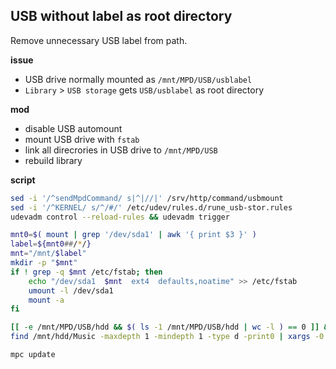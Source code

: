 USB without label as root directory
---

Remove unnecessary USB label from path.  

**issue**
- USB drive normally mounted as `/mnt/MPD/USB/usblabel`
- `Library` > `USB storage` gets `USB/usblabel` as root directory

**mod**  
- disable USB automount
- mount USB drive with `fstab`
- link all direcrories in USB drive to `/mnt/MPD/USB`
- rebuild library

**script**  
```sh
sed -i '/^sendMpdCommand/ s|^|//|' /srv/http/command/usbmount
sed -i '/^KERNEL/ s/^/#/' /etc/udev/rules.d/rune_usb-stor.rules
udevadm control --reload-rules && udevadm trigger

mnt0=$( mount | grep '/dev/sda1' | awk '{ print $3 }' )
label=${mnt0##/*/}
mnt="/mnt/$label"
mkdir -p "$mnt"
if ! grep -q $mnt /etc/fstab; then
	echo "/dev/sda1  $mnt  ext4  defaults,noatime" >> /etc/fstab
	umount -l /dev/sda1
	mount -a
fi

[[ -e /mnt/MPD/USB/hdd && $( ls -1 /mnt/MPD/USB/hdd | wc -l ) == 0 ]] && rm -r /mnt/MPD/USB/hdd
find /mnt/hdd/Music -maxdepth 1 -mindepth 1 -type d -print0 | xargs -0 ln -s -t /mnt/MPD/USB

mpc update
```
